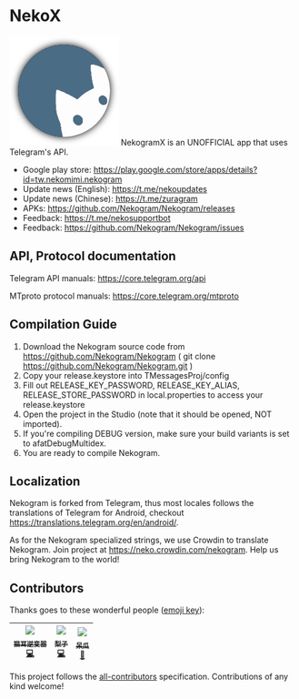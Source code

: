 # NekoX
![Logo](https://raw.githubusercontent.com/NekogramX/NekoX/master/TMessagesProj/src/main/res/mipmap-xxxhdpi/ic_launcher.png)
NekogramX is an UNOFFICIAL app that uses Telegram's API.

- Google play store: https://play.google.com/store/apps/details?id=tw.nekomimi.nekogram
- Update news (English): https://t.me/nekoupdates
- Update news (Chinese): https://t.me/zuragram
- APKs: https://github.com/Nekogram/Nekogram/releases
- Feedback: https://t.me/nekosupportbot
- Feedback: https://github.com/Nekogram/Nekogram/issues

## API, Protocol documentation

Telegram API manuals: https://core.telegram.org/api

MTproto protocol manuals: https://core.telegram.org/mtproto

## Compilation Guide

1. Download the Nekogram source code from https://github.com/Nekogram/Nekogram ( git clone https://github.com/Nekogram/Nekogram.git )
2. Copy your release.keystore into TMessagesProj/config
3. Fill out RELEASE_KEY_PASSWORD, RELEASE_KEY_ALIAS, RELEASE_STORE_PASSWORD in local.properties to access your  release.keystore
4. Open the project in the Studio (note that it should be opened, NOT imported).
5. If you're compiling DEBUG version, make sure your build variants is set to afatDebugMultidex.
6. You are ready to compile Nekogram.

## Localization

Nekogram is forked from Telegram, thus most locales follows the translations of Telegram for Android, checkout https://translations.telegram.org/en/android/.

As for the Nekogram specialized strings, we use Crowdin to translate Nekogram. Join project at https://neko.crowdin.com/nekogram. Help us bring Nekogram to the world!

## Contributors

Thanks goes to these wonderful people ([emoji key](https://allcontributors.org/docs/en/emoji-key)):

<!-- ALL-CONTRIBUTORS-LIST:START - Do not remove or modify this section -->
| [<img src="https://avatars2.githubusercontent.com/u/42698724?s=460&v=4" width="80px;"/><br /><sub>猫耳逆变器</sub>](https://github.com/NekoInverter)<br />[💻](https://github.com/Nekogram/Nekogram/commits?author=NekoInverter "Code") | [<img src="https://avatars1.githubusercontent.com/u/18373361?s=460&v=4" width="80px;"/><br /><sub>梨子</sub>](https://github.com/rikakomoe)<br />[💻](https://github.com/Nekogram/Nekogram/commits?author=rikakomoe "Code") | [<img src="https://i.loli.net/2020/01/17/e9Z5zkG7lNwUBPE.jpg" width="80px;"/><br /><sub>呆瓜</sub>](https://t.me/Duang)<br /> [🎨](#design-duang "Design") |
| :---: | :---: | :---: |
<!-- ALL-CONTRIBUTORS-LIST:END -->

This project follows the [all-contributors](https://github.com/kentcdodds/all-contributors) specification. Contributions of any kind welcome!
